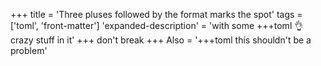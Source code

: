 +++ title = 'Three pluses followed by the format marks the spot' tags = ['toml',
'front-matter'] 'expanded-description' = 'with some +++toml 👌 crazy stuff in
it' +++ don't break +++ Also = '+++toml this shouldn't be a problem'
